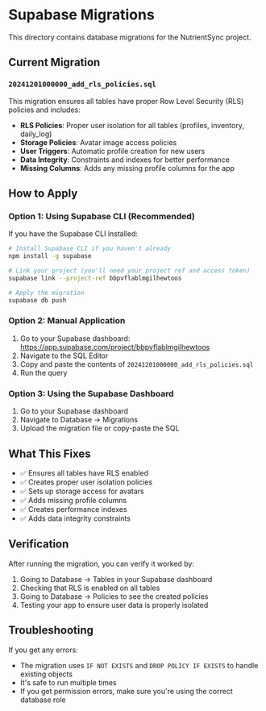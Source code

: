# Supabase Migrations

This directory contains database migrations for the NutrientSync project.

## Current Migration

### `20241201000000_add_rls_policies.sql`
This migration ensures all tables have proper Row Level Security (RLS) policies and includes:

- **RLS Policies**: Proper user isolation for all tables (profiles, inventory, daily_log)
- **Storage Policies**: Avatar image access policies
- **User Triggers**: Automatic profile creation for new users
- **Data Integrity**: Constraints and indexes for better performance
- **Missing Columns**: Adds any missing profile columns for the app

## How to Apply

### Option 1: Using Supabase CLI (Recommended)
If you have the Supabase CLI installed:

```bash
# Install Supabase CLI if you haven't already
npm install -g supabase

# Link your project (you'll need your project ref and access token)
supabase link --project-ref bbpvflablmgilhewtoos

# Apply the migration
supabase db push
```

### Option 2: Manual Application
1. Go to your Supabase dashboard: https://app.supabase.com/project/bbpvflablmgilhewtoos
2. Navigate to the SQL Editor
3. Copy and paste the contents of `20241201000000_add_rls_policies.sql`
4. Run the query

### Option 3: Using the Supabase Dashboard
1. Go to your Supabase dashboard
2. Navigate to Database → Migrations
3. Upload the migration file or copy-paste the SQL

## What This Fixes

- ✅ Ensures all tables have RLS enabled
- ✅ Creates proper user isolation policies
- ✅ Sets up storage access for avatars
- ✅ Adds missing profile columns
- ✅ Creates performance indexes
- ✅ Adds data integrity constraints

## Verification

After running the migration, you can verify it worked by:

1. Going to Database → Tables in your Supabase dashboard
2. Checking that RLS is enabled on all tables
3. Going to Database → Policies to see the created policies
4. Testing your app to ensure user data is properly isolated

## Troubleshooting

If you get any errors:
- The migration uses `IF NOT EXISTS` and `DROP POLICY IF EXISTS` to handle existing objects
- It's safe to run multiple times
- If you get permission errors, make sure you're using the correct database role 